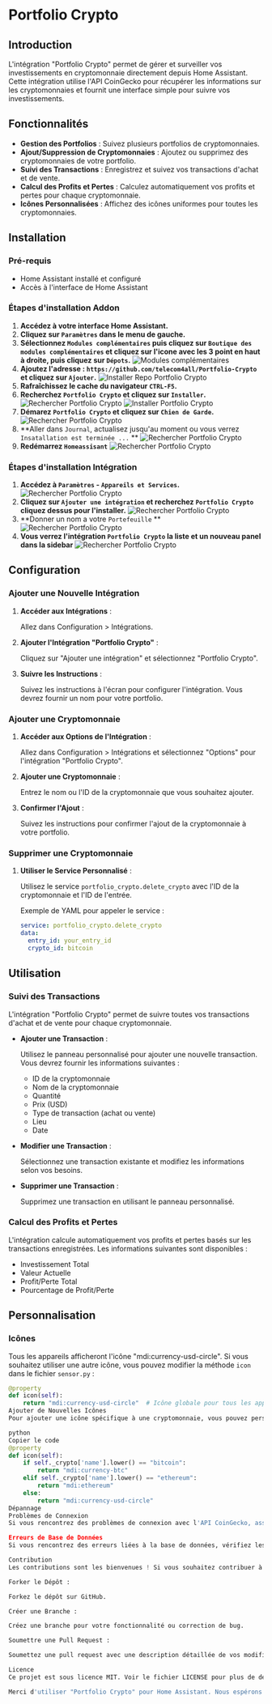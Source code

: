 # Portfolio Crypto

## Introduction

L'intégration "Portfolio Crypto" permet de gérer et surveiller vos investissements en cryptomonnaie directement depuis Home Assistant. Cette intégration utilise l'API CoinGecko pour récupérer les informations sur les cryptomonnaies et fournit une interface simple pour suivre vos investissements.

## Fonctionnalités

- **Gestion des Portfolios** : Suivez plusieurs portfolios de cryptomonnaies.
- **Ajout/Suppression de Cryptomonnaies** : Ajoutez ou supprimez des cryptomonnaies de votre portfolio.
- **Suivi des Transactions** : Enregistrez et suivez vos transactions d'achat et de vente.
- **Calcul des Profits et Pertes** : Calculez automatiquement vos profits et pertes pour chaque cryptomonnaie.
- **Icônes Personnalisées** : Affichez des icônes uniformes pour toutes les cryptomonnaies.

## Installation

### Pré-requis

- Home Assistant installé et configuré
- Accès à l'interface de Home Assistant

### Étapes d'installation Addon

1. **Accédez à votre interface Home Assistant.**
2. **Cliquez sur `Paramètres` dans le menu de gauche.**
3. **Sélectionnez `Modules complémentaires` puis cliquez sur `Boutique des modules complémentaires` et cliquez sur l'icone avec les 3 point en haut à droite, puis cliquez sur `Dépots`.**
   ![Modules complémentaires](images/1.png)
3. **Ajoutez l'adresse :  `https://github.com/telecom4all/Portfolio-Crypto` et cliquez sur `Ajouter`.**
   ![Installer Repo Portfolio Crypto](images/2.png)   
4. **Rafraîchissez le cache du navigateur `CTRL-F5`.**
5. **Recherchez `Portfolio Crypto` et cliquez sur `Installer`.**
   ![Rechercher Portfolio Crypto](images/4.png)
   ![Installer Portfolio Crypto](images/5.png)
6. **Démarez `Portfolio Crypto` et cliquez sur `Chien de Garde`.**
   ![Rechercher Portfolio Crypto](images/6.png)
7. **Aller dans  `Journal`, actualisez jusqu'au moment ou vous verrez `Insatallation est terminée ...` **
   ![Rechercher Portfolio Crypto](images/8.png)
8. **Redémarrez `Homeassisant`**
   ![Rechercher Portfolio Crypto](images/9.png)


### Étapes d'installation Intégration

1. **Accédez à `Paramètres` - `Appareils et Services`.**
   ![Rechercher Portfolio Crypto](images/10.png)
2. **Cliquez sur `Ajouter une intégration` et recherchez `Portfolio Crypto` cliquez dessus pour l'installer.**
   ![Rechercher Portfolio Crypto](images/12.png)
3. **Donner un nom a votre `Portefeuille` **
   ![Rechercher Portfolio Crypto](images/13.png)
4. **Vous verrez l'intégration `Portfolio Crypto` la liste et un nouveau panel dans la sidebar**
   ![Rechercher Portfolio Crypto](images/15.png)




## Configuration

### Ajouter une Nouvelle Intégration

1. **Accéder aux Intégrations** :

    Allez dans Configuration > Intégrations.

2. **Ajouter l'Intégration "Portfolio Crypto"** :

    Cliquez sur "Ajouter une intégration" et sélectionnez "Portfolio Crypto".

3. **Suivre les Instructions** :

    Suivez les instructions à l'écran pour configurer l'intégration. Vous devrez fournir un nom pour votre portfolio.

### Ajouter une Cryptomonnaie

1. **Accéder aux Options de l'Intégration** :

    Allez dans Configuration > Intégrations et sélectionnez "Options" pour l'intégration "Portfolio Crypto".

2. **Ajouter une Cryptomonnaie** :

    Entrez le nom ou l'ID de la cryptomonnaie que vous souhaitez ajouter.

3. **Confirmer l'Ajout** :

    Suivez les instructions pour confirmer l'ajout de la cryptomonnaie à votre portfolio.

### Supprimer une Cryptomonnaie

1. **Utiliser le Service Personnalisé** :

    Utilisez le service `portfolio_crypto.delete_crypto` avec l'ID de la cryptomonnaie et l'ID de l'entrée.

    Exemple de YAML pour appeler le service :

    ```yaml
    service: portfolio_crypto.delete_crypto
    data:
      entry_id: your_entry_id
      crypto_id: bitcoin
    ```

## Utilisation

### Suivi des Transactions

L'intégration "Portfolio Crypto" permet de suivre toutes vos transactions d'achat et de vente pour chaque cryptomonnaie.

- **Ajouter une Transaction** :

    Utilisez le panneau personnalisé pour ajouter une nouvelle transaction. Vous devrez fournir les informations suivantes :
    - ID de la cryptomonnaie
    - Nom de la cryptomonnaie
    - Quantité
    - Prix (USD)
    - Type de transaction (achat ou vente)
    - Lieu
    - Date

- **Modifier une Transaction** :

    Sélectionnez une transaction existante et modifiez les informations selon vos besoins.

- **Supprimer une Transaction** :

    Supprimez une transaction en utilisant le panneau personnalisé.

### Calcul des Profits et Pertes

L'intégration calcule automatiquement vos profits et pertes basés sur les transactions enregistrées. Les informations suivantes sont disponibles :
- Investissement Total
- Valeur Actuelle
- Profit/Perte Total
- Pourcentage de Profit/Perte

## Personnalisation

### Icônes

Tous les appareils afficheront l'icône "mdi:currency-usd-circle". Si vous souhaitez utiliser une autre icône, vous pouvez modifier la méthode `icon` dans le fichier `sensor.py` :

```python
@property
def icon(self):
    return "mdi:currency-usd-circle"  # Icône globale pour tous les appareils
Ajouter de Nouvelles Icônes
Pour ajouter une icône spécifique à une cryptomonnaie, vous pouvez personnaliser cette méthode selon vos besoins :

python
Copier le code
@property
def icon(self):
    if self._crypto['name'].lower() == "bitcoin":
        return "mdi:currency-btc"
    elif self._crypto['name'].lower() == "ethereum":
        return "mdi:ethereum"
    else:
        return "mdi:currency-usd-circle"
Dépannage
Problèmes de Connexion
Si vous rencontrez des problèmes de connexion avec l'API CoinGecko, assurez-vous que votre instance Home Assistant a accès à Internet et que toutes les dépendances sont correctement installées.

Erreurs de Base de Données
Si vous rencontrez des erreurs liées à la base de données, vérifiez les logs de Home Assistant et assurez-vous que les bases de données sont correctement initialisées et accessibles.

Contribution
Les contributions sont les bienvenues ! Si vous souhaitez contribuer à ce projet, veuillez suivre ces étapes :

Forker le Dépôt :

Forkez le dépôt sur GitHub.

Créer une Branche :

Créez une branche pour votre fonctionnalité ou correction de bug.

Soumettre une Pull Request :

Soumettez une pull request avec une description détaillée de vos modifications.

Licence
Ce projet est sous licence MIT. Voir le fichier LICENSE pour plus de détails.

Merci d'utiliser "Portfolio Crypto" pour Home Assistant. Nous espérons que cette intégration vous aidera à mieux gérer et suivre vos investissements en cryptomonnaie.